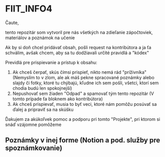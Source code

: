 # FIIT_INFO4

Čaute, 

tento repozitár som vytvoril pre nás všetkých na zdieľanie zápočtoviek, materiálov a poznámok na učenie

Ak by si doň chcel pridávať obsah, pošli request na kontribútora a ja ťa schválim, avšak chcem, aby sa tu dodžiavali určité pravidlá a "kódex"


Previdlá pre prispievanie a prístup k obsahu:

1. Ak chceš čerpať, skús čímsi prispieť, nikto nemá rád "príživníka" (Nemyslím to v zlom, ale ak máš pekne spracované poznámky alebo slajdy či fotky, ktoré tu chýbajú, kľudne ich sem pošli, všetci, ktorí sem chodia budú len spokojnejší)
2. Nepushovať sem žiaden "Odpad" a spamovať tým tento repozitár (V tomto prípade ťa bloknem ako kontribútora)
3. Ak chceš prispievať, musia to byť veci, ktoré nám pomôžu posúvať sa ďalej a pripraviť sa na skúšku

Ďakujem za akúkoľvek pomoc a podporu pri tomto "Projekte", pri ktorom si snáď vzájomne pomôžeme

Poznámky v inej forme (Notion a pod. služby pre spoznámkovanie)
- 
